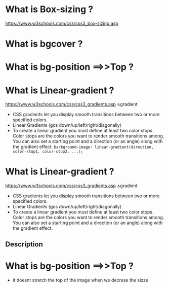 # What is Box-sizing ?

https://www.w3schools.com/css/css3_box-sizing.asp

# What is bgcover ?

# What is bg-position ==>>Top ?

# What is Linear-gradient ?

https://www.w3schools.com/css/css3_gradients.asp
🔝gradient

- CSS gradients let you display smooth transitions between two or more specified colors.
- Linear Gradients (gos down/up/left/right/diagonally)
- To create a linear gradient you must define at least two color stops. Color stops are the colors you want to render smooth transitions among. You can also set a starting point and a direction (or an angle) along with the gradient effect.
  `background-image: linear-gradient(direction, color-stop1, color-stop2, ...);
`

# What is Linear-gradient ?

https://www.w3schools.com/css/css3_gradients.asp
🔝gradient

- CSS gradients let you display smooth transitions between two or more specified colors.
- Linear Gradients (gos down/up/left/right/diagonally)
- To create a linear gradient you must define at least two color stops. Color stops are the colors you want to render smooth transitions among. You can also set a starting point and a direction (or an angle) along with the gradient effect.

## Description

# What is bg-position ==>>Top ?

- it doesnt stretch the top of the image when we decrese the sizze
